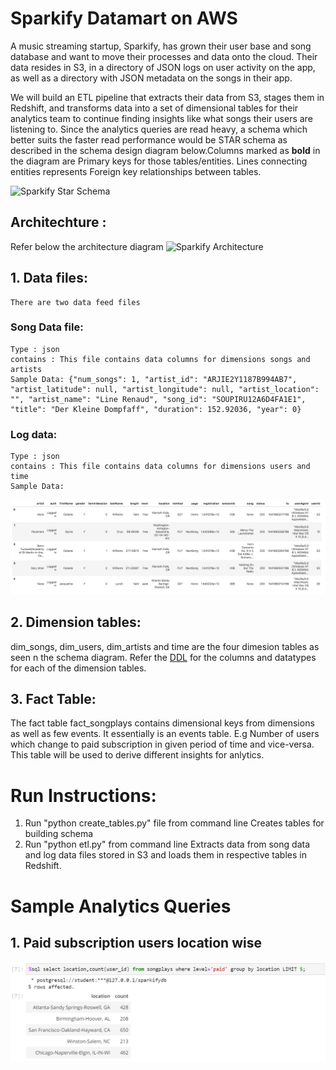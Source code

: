 # Sparkify Datamart on AWS
A music streaming startup, Sparkify, has grown their user base and song database and want to move their processes and data onto the cloud. Their data resides in S3, in a directory of JSON logs on user activity on the app, as well as a directory with JSON metadata on the songs in their app.

We will build an ETL pipeline that extracts their data from S3, stages them in Redshift, and transforms data into a set of dimensional tables for their analytics team to continue finding insights like what songs their users are listening to.
Since the analytics queries are read heavy, a schema which better suits the faster read performance would be STAR schema as described in the schema design diagram below.Columns marked as **bold** in the diagram are Primary keys for those tables/entities. Lines connecting entities represents Foreign key relationships between tables.

![Sparkify Star Schema](https://github.com/bhosalem/SparkifyAWSDataMart/blob/master/SchemaDiagram.png)

## Architechture :
Refer below the architecture diagram
![Sparkify Architecture](https://github.com/bhosalem/SparkifyAWSDataMart/blob/master/Process%20Flow.PNG)
## 1. Data files:
	There are two data feed files
### Song Data file:
	Type : json
	contains : This file contains data columns for dimensions songs and artists
	Sample Data: {"num_songs": 1, "artist_id": "ARJIE2Y1187B994AB7", "artist_latitude": null, "artist_longitude": null, "artist_location": "", "artist_name": "Line Renaud", "song_id": "SOUPIRU12A6D4FA1E1", "title": "Der Kleine Dompfaff", "duration": 152.92036, "year": 0}
### Log data:
	Type : json
	contains : This file contains data columns for dimensions users and time
	Sample Data:
 
![Log data](https://github.com/bhosalem/SparkifyDataWarehouse/blob/bhosalem-patch-1/log-data.png)

## 2. Dimension tables:
dim_songs, dim_users, dim_artists and time are the four dimesion tables as seen n the schema diagram. Refer the [DDL](https://github.com/bhosalem/SparkifyAWSDataMart/blob/master/sql_queries.py) for the columns and datatypes
for each of the dimension tables. 

## 3. Fact Table:
The fact table fact_songplays contains dimensional keys from dimensions as well as few events. It essentially is an events table.
E.g Number of users which change to paid subscription in given period of time and vice-versa. This table will be used to derive different insights for anlytics.

# Run Instructions:
1. Run "python create_tables.py" file from command line
   Creates tables for building schema
2. Run "python etl.py" from command line
   Extracts data from song data and log data files stored in S3 and loads them in respective tables in Redshift.    

# Sample Analytics Queries
## 1. Paid subscription users location wise
![Paid User Subscriptions Locationwise](https://github.com/bhosalem/SparkifyDataWarehouse/blob/bhosalem-patch-1/Paid_users_count_locationwise.PNG)



